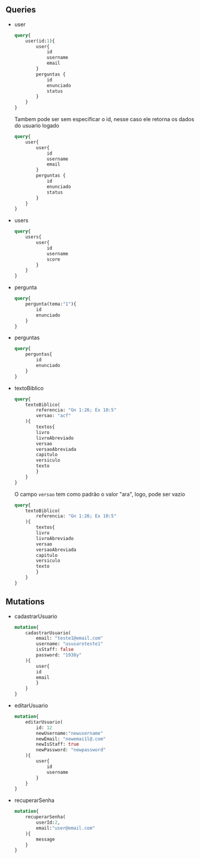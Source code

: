 ## Queries
- user 
    ```graphql
    query{
        user(id:1){
            user{
                id
                username
                email
            }
            perguntas {
                id
                enunciado
                status
            }
        }
    }
    ```
    Tambem pode ser sem especificar o id, nesse caso ele retorna os dados do usuario logado
    ```graphql
    query{
        user{
            user{
                id
                username
                email
            }
            perguntas {
                id
                enunciado
                status
            }
        }
    }
    ```

- users
    ```graphql
    query{
        users{
            user{
                id
                username
                score
            }
        }
    }
    ```

- pergunta
    ```graphql
    query{
        pergunta(tema:"1"){
            id
            enunciado
        }
    }
    ```

- perguntas
    ```graphql
    query{
        perguntas{
            id
            enunciado
        }
    }
    ```

- textoBiblico
    ```graphql
    query{
        textoBiblico(
            referencia: "Gn 1:26; Ex 10:5"
            versao: "acf"
        ){
            textos{
            livro
            livroAbreviado
            versao
            versaoAbreviada
            capitulo
            versiculo
            texto
            }
        }
    }
    ```
    O campo `versao` tem como padrão o valor "ara", logo, pode ser vazio
    ```graphql
    query{
        textoBiblico(
            referencia: "Gn 1:26; Ex 10:5"
        ){
            textos{
            livro
            livroAbreviado
            versao
            versaoAbreviada
            capitulo
            versiculo
            texto
            }
        }
    }
    ```


## Mutations
- cadastrarUsuario
    ```graphql
    mutation{
        cadastrarUsuario(
            email: "teste1@email.com"
            username: "ususaroteste1"
            isStaff: false
            password: "1938y"
        ){
            user{
            id
            email
            }
        }	
    }
    ```

- editarUsuario
    ```graphql
    mutation{
        editarUsuario(
            id: 12
            newUsername:"newusername"
            newEmail: "newemai1l@.com"
            newIsStaff: true
            newPassword: "newpassword"
        ){
            user{
                id
                username
            }
        }
    }
    ```

- recuperarSenha
    ```graphql
    mutation{
        recuperarSenha(
            userId:2, 
            email:"user@email.com"
        ){
            message
        }
    }
    ```